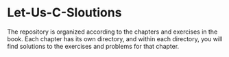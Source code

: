 # Let-Us-C-Sloutions
The repository is organized according to the chapters and exercises in the book. Each chapter has its own directory, and within each directory, you will find solutions to the exercises and problems for that chapter.
